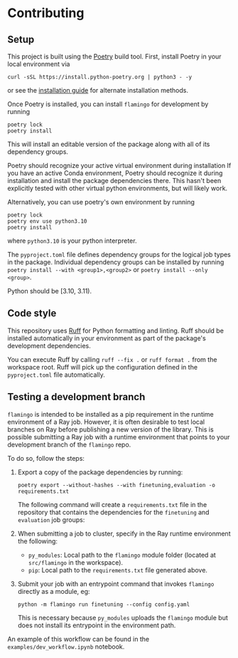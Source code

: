 # Contributing

## Setup

This project is built using the [Poetry](https://python-poetry.org/docs/) build tool.
First, install Poetry in your local environment via
```
curl -sSL https://install.python-poetry.org | python3 - -y
```
or see the [installation guide](https://python-poetry.org/docs/#installation)
for alternate installation methods.

Once Poetry is installed, you can install `flamingo` for development by running
```
poetry lock
poetry install
```
This will install an editable version of the package along with all of its dependency groups.

Poetry should recognize your active virtual environment during installation
If you have an active Conda environment, Poetry should recognize it during installation
and install the package dependencies there.
This hasn't been explicitly tested with other virtual python environments, but will likely work.

Alternatively, you can use poetry's own environment by running
```
poetry lock
poetry env use python3.10
poetry install
```
where `python3.10` is your python interpreter.

The `pyproject.toml` file defines dependency groups for the logical job types in the package.
Individual dependency groups can be installed by running 
`poetry install --with <group1>,<group2>` or `poetry install --only <group>`.

Python should be [3.10, 3.11).

## Code style

This repository uses [Ruff](https://docs.astral.sh/ruff/) for Python formatting and linting.
Ruff should be installed automatically in your environment as part of the package's
development dependencies.

You can execute Ruff by calling `ruff --fix .` or `ruff format .` from the workspace root.
Ruff will pick up the configuration defined in the `pyproject.toml` file automatically.

## Testing a development branch

`flamingo` is intended to be installed as a pip requirement in the runtime environment of a Ray job.
However, it is often desirable to test local branches on Ray before publishing a new version of the library.
This is possible submitting a Ray job with a runtime environment that points to your
development branch of the `flamingo` repo.

To do so, follow the steps:

1. Export a copy of the package dependencies by running:

    ```
    poetry export --without-hashes --with finetuning,evaluation -o requirements.txt
    ```

    The following command will create a `requirements.txt` file in the repository
    that contains the dependencies for the `finetuning` and `evaluation` job groups:

2. When submitting a job to cluster, specify in the Ray runtime environment the following:

    - `py_modules`: Local path to the `flamingo` module folder (located at `src/flamingo` in the workspace).
    - `pip`: Local path to the `requirements.txt` file generated above.

3. Submit your job with an entrypoint command that invokes `flamingo` directly as a module, eg:

    ```
    python -m flamingo run finetuning --config config.yaml
    ```

    This is necessary because `py_modules` uploads the `flamingo` module
    but does not install its entrypoint in the environment path.

An example of this workflow can be found in the `examples/dev_workflow.ipynb` notebook.
